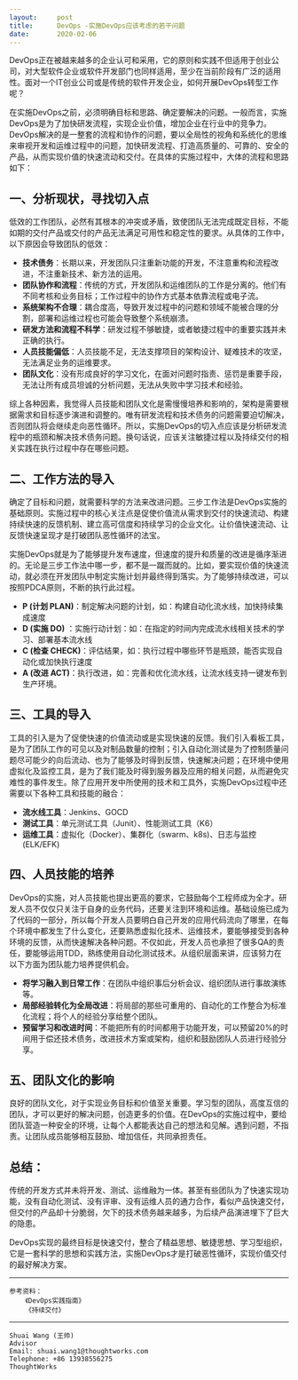 ```yaml
---
layout:     post
title:      DevOps -实施DevOps应该考虑的若干问题
date:       2020-02-06
---
```


DevOps正在被越来越多的企业认可和采用，它的原则和实践不但适用于创业公司，对大型软件企业或软件开发部门也同样适用，至少在当前阶段有广泛的适用性。面对一个IT创业公司或是传统的软件开发企业，如何开展DevOps转型工作呢？

在实施DevOps之前，必须明确目标和思路、确定要解决的问题。一般而言，实施DevOps是为了加快研发流程，实现企业价值，增加企业在行业中的竞争力。DevOps解决的是一整套的流程和协作的问题，要以全局性的视角和系统化的思维来审视开发和运维过程中的问题，加快研发流程、打造高质量的、可靠的、安全的产品，从而实现价值的快速流动和交付。在具体的实施过程中，大体的流程和思路如下：

## 一、分析现状，寻找切入点

低效的工作团队，必然有其根本的冲突或矛盾，致使团队无法完成既定目标，不能如期的交付产品或交付的产品无法满足可用性和稳定性的要求。从具体的工作中，以下原因会导致团队的低效：

- **技术债务**：长期以来，开发团队只注重新功能的开发，不注意重构和流程改进，不注重新技术、新方法的运用。
- **团队协作和流程**：传统的方式，开发团队和运维团队的工作是分离的。他们有不同考核和业务目标；工作过程中的协作方式基本依靠流程或电子流。
- **系统架构不合理**：耦合度高，导致开发过程中的问题和领域不能被合理的分割，部署和运维过程也可能会导致整个系统崩溃。
- **研发方法和流程不科学**：研发过程不够敏捷，或者敏捷过程中的重要实践并未正确的执行。
- **人员技能偏低**：人员技能不足，无法支撑项目的架构设计、疑难技术的攻坚，无法满足业务的运维要求。
- **团队文化**：没有形成良好的学习文化，在面对问题时指责、惩罚是重要手段，无法让所有成员坦诚的分析问题，无法从失败中学习技术和经验。

综上各种因素，我觉得人员技能和团队文化是需慢慢培养和影响的，架构是需要根据需求和目标逐步演进和调整的。唯有研发流程和技术债务的问题需要迫切解决，否则团队将会继续走向恶性循环。所以，实施DevOps的切入点应该是分析研发流程中的瓶颈和解决技术债务问题。换句话说，应该关注敏捷过程以及持续交付的相关实践在执行过程中存在哪些问题。

## 二、工作方法的导入
确定了目标和问题，就需要科学的方法来改进问题。三步工作法是DevOps实施的基础原则。实施过程中的核心关注点是促使价值流从需求到交付的快速流动、构建持续快速的反馈机制、建立高可信度和持续学习的企业文化。让价值快速流动、让反馈快速呈现才是打破团队恶性循环的法宝。

实施DevOps就是为了能够提升发布速度，但速度的提升和质量的改进是循序渐进的。无论是三步工作法中哪一步，都不是一蹴而就的。比如，要实现价值的快速流动，就必须在开发团队中制定实施计划并最终得到落实。为了能够持续改进，可以按照PDCA原则，不断的执行此过程。

- **P (计划 PLAN)**：制定解决问题的计划，如：构建自动化流水线，加快持续集成速度
- **D (实施 DO)** ：实施行动计划：如：在指定的时间内完成流水线相关技术的学习、部署基本流水线
- **C (检查 CHECK)**：评估结果，如：执行过程中哪些环节是瓶颈，能否实现自动化或加快执行速度
- **A (改进 ACT)**：执行改进，如：完善和优化流水线，让流水线支持一键发布到生产环境。

## 三、工具的导入
工具的引入是为了促使快速的价值流动或是实现快速的反馈。我们引入看板工具，是为了团队工作的可见以及对制品数量的控制；引入自动化测试是为了控制质量问题尽可能少的向后流动、也为了能够及时得到反馈，快速解决问题；在环境中使用虚拟化及监控工具，是为了我们能及时得到服务器及应用的相关问题，从而避免灾难性的事件发生。除了应用开发中所使用的技术和工具外，实施DevOps过程中还需要以下各种工具和技能的融合：

- **流水线工具**：Jenkins、GOCD
- **测试工具**：单元测试工具（Junit）、性能测试工具（K6）
- **运维工具**：虚拟化（Docker）、集群化（swarm、k8s)、日志与监控(ELK/EFK)

## 四、人员技能的培养
DevOps的实施，对人员技能也提出更高的要求，它鼓励每个工程师成为全才。研发人员不仅仅只关注于自身的业务代码，还要关注到环境和运维。基础设施已成为了代码的一部分，所以每个开发人员要明白自己开发的应用代码流向了哪里，在每个环境中都发生了什么变化，还要熟悉虚拟化技术、运维技术，要能够接受到各种环境的反馈，从而快速解决各种问题。不仅如此，开发人员也承担了很多QA的责任，要能够运用TDD，熟练使用自动化测试技术。从组织层面来讲，应该努力在以下方面为团队能力培养提供机会。

- **将学习融入到日常工作**：在团队中组织事后分析会议、组织团队进行事故演练等。
- **局部经验转化为全局改进**：将局部的那些可重用的、自动化的工作整合为标准化流程；将个人的经验分享给整个团队。
- **预留学习和改进时间**：不能把所有的时间都用于功能开发，可以预留20%的时间用于偿还技术债务，改进技术方案或架构，组织和鼓励团队人员进行经验分享。

## 五、团队文化的影响
良好的团队文化，对于实现业务目标和价值至关重要。学习型的团队，高度互信的团队，才可以更好的解决问题，创造更多的价值。在DevOps的实施过程中，要给团队营造一种安全的环境，让每个人都能表达自己的想法和见解。遇到问题，不指责。让团队成员能够相互鼓励、增加信任，共同承担责任。

## 总结：
传统的开发方式并未将开发、测试、运维融为一体。甚至有些团队为了快速实现功能，没有自动化测试、没有评审、没有运维人员的通力合作，看似产品快速交付，但交付的产品却十分脆弱，欠下的技术债务越来越多，为后续产品演进埋下了巨大的隐患。

DevOps实现的最终目标是快速交付，整合了精益思想、敏捷思想、学习型组织，它是一套科学的思想和实践方法，实施DevOps才是打破恶性循环，实现价值交付的最好解决方案。

---
	参考资料：
		《DevOps实践指南》
		《持续交付》
		
---
    Shuai Wang (王帅)
    Advisor
    Email: shuai.wang1@thoughtworks.com
    Telephone: +86 13938556275
    ThoughtWorks


